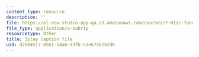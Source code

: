 ```yaml
---
content_type: resource
description: ''
file: https://ol-ocw-studio-app-qa.s3.amazonaws.com/courses/7-01sc-fundamentals-of-biology-fall-2011/d2884517456154a693fb53e675b2b2d6_zQfcPQpKZUk.vtt
file_type: application/x-subrip
resourcetype: Other
title: 3play caption file
uid: d2884517-4561-54a6-93fb-53e675b2b2d6
---
```

